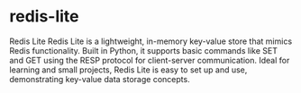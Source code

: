 # redis-lite
Redis Lite Redis Lite is a lightweight, in-memory key-value store that mimics Redis functionality. Built in Python, it supports basic commands like SET and GET using the RESP protocol for client-server communication. Ideal for learning and small projects, Redis Lite is easy to set up and use, demonstrating key-value data storage concepts.
